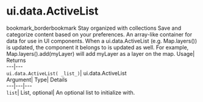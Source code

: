  
#  ui.data.ActiveList 
bookmark_borderbookmark Stay organized with collections  Save and categorize content based on your preferences.
An array-like container for data for use in UI components. 
When a ui.data.ActiveList (e.g. Map.layers()) is updated, the component it belongs to is updated as well. For example, Map.layers().add(myLayer) will add myLayer as a layer on the map.
Usage| Returns  
---|---  
`ui.data.ActiveList( _list_)`| ui.data.ActiveList  
Argument| Type| Details  
---|---|---  
`list`| List, optional| An optional list to initialize with.  
